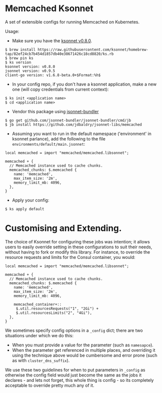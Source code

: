 # Memcached Ksonnet 

A set of extensible configs for running Memcached on Kubernetes.

Usage:
- Make sure you have the [ksonnet v0.8.0](https://github.com/ksonnet/ksonnet).

```
$ brew install https://raw.githubusercontent.com/ksonnet/homebrew-tap/82ef24cb7b454d1857db40e38671426c18cd8820/ks.rb
$ brew pin ks
$ ks version
ksonnet version: v0.8.0
jsonnet version: v0.9.5
client-go version: v1.6.8-beta.0+$Format:%h$
```

- In your config repo, if you don't have a ksonnet application, make a new one (will copy credentials from current context):

```
$ ks init <application name>
$ cd <application name>
```

- Vendor this package using [jsonnet-bundler](https://github.com/jsonnet-bundler/jsonnet-bundler)

```
$ go get github.com/jsonnet-bundler/jsonnet-bundler/cmd/jb
$ jb install https://github.com/jdbaldry/jsonnet-libs/memcached
```

- Assuming you want to run in the default namespace ('environment' in ksonnet parlance), add the following to the file `environments/default/main.jsonnet`:

```
local memcached = import "memcached/memcached.libsonnet";

memcached + {
  // Memcached instance used to cache chunks.
  memcached_chunks: $.memcached {
    name: 'memcached',
    max_item_size: '2m',
    memory_limit_mb: 4096,
  },
}
```

- Apply your config:

```
$ ks apply default
```
# Customising and Extending.

The choice of Ksonnet for configuring these jobs was intention; it allows users
to easily override setting in these configurations to suit their needs, without having
to fork or modify this library.  For instance, to override the resource requests
and limits for the Consul container, you would:

```
local memcached = import "memcached/memcached.libsonnet";

memcached + {
  // Memcached instance used to cache chunks.
  memcached_chunks: $.memcached {
    name: 'memcached',
    max_item_size: '2m',
    memory_limit_mb: 4096,

    memcached_container+::
     $.util.resourcesRequests("1", "2Gi") +
     $.util.resourcesLimits("2", "4Gi"),
  },
}
```

We sometimes specify config options in a `_config` dict; there are two situations
under which we do this:

- When you must provide a value for the parameter (such as `namesapce`).
- When the parameter get referenced in multiple places, and overriding it using
  the technique above would be cumbersome and error prone (such as with `cluster_dns_suffix`).

We use these two guidelines for when to put parameters in `_config` as otherwise
the config field would just become the same as the jobs it declares - and lets
not forget, this whole thing is config - so its completely acceptable to override
pretty much any of it.
